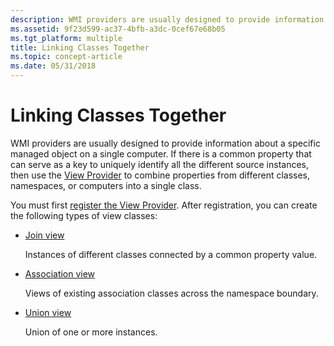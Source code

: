 ```yaml
---
description: WMI providers are usually designed to provide information about a specific managed object on a single computer.
ms.assetid: 9f23d599-ac37-4bfb-a3dc-0cef67e68b05
ms.tgt_platform: multiple
title: Linking Classes Together
ms.topic: concept-article
ms.date: 05/31/2018
---
```


# Linking Classes Together

WMI providers are usually designed to provide information about a specific managed object on a single computer. If there is a common property that can serve as a key to uniquely identify all the different source instances, then use the [View Provider](view-provider.md) to combine properties from different classes, namespaces, or computers into a single class.

You must first [register the View Provider](registering-the-view-provider.md). After registration, you can create the following types of view classes:

-   [Join view](creating-a-new-instance-from-old-properties.md)

    Instances of different classes connected by a common property value.

-   [Association view](associating-instances-between-namespaces.md)

    Views of existing association classes across the namespace boundary.

-   [Union view](creating-a-union-view-class.md)

    Union of one or more instances.

 

 



